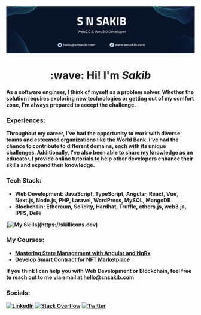 <img src="./assets/img/banner.png">

<h1 align="center"> 
 :wave: Hi! I'm <b><i>Sakib</i><b>
</h1>
<!-- <h3 align="center">Full-Stack Web Developer @ <a href="https://kaz.com.bd/">Kaz Software Limited</a> </h3> -->

As a software engineer, I think of myself as a problem solver. Whether the solution requires exploring new technologies or getting out of my comfort zone, I'm always prepared to accept the challenge.

### **Experiences:**
Throughout my career, I've had the opportunity to work with diverse teams and esteemed organizations like the **World Bank**. I've had the chance to contribute to different domains, each with its unique challenges.
Additionally, I've also been able to share my knowledge as an educator. I provide online tutorials to help other developers enhance their skills and expand their knowledge.
 
### **Tech Stack:**
- Web Development: JavaScript, TypeScript, Angular, React, Vue, Next.js, Node.js, PHP, Laravel, WordPress, MySQL, MongoDB
- Blockchain: Ethereum, Solidity, Hardhat, Truffle, ethers.js, web3.js, IPFS, DeFi

[![My Skills](https://skillicons.dev/icons?i=html,css,sass,tailwind,bootstrap,js,ts,angular,react,vue,nodejs,nextjs,php,laravel,wordpress,git,mongodb,mysql,solidity,py,r,,)](https://skillicons.dev)

### **My Courses:**
- [Mastering State Management with Angular and NgRx](https://www.educative.io/courses/mastering-state-management-with-angular-and-ngrx)
- [Develop Smart Contract for NFT Marketplace](https://educat.tv/3HcT7Gu)
 
If you think I can help you with **Web Development** or **Blockchain**, feel free to reach out to me via email at [hello@snsakib.com](mailto:hello@snsakib.com)

### **Socials:**
[![LinkedIn](https://img.shields.io/badge/LinkedIn-%230077B5.svg?logo=linkedin&logoColor=white)](https://linkedin.com/in/s-n-sakib) [![Stack Overflow](https://img.shields.io/badge/-Stackoverflow-FE7A16?logo=stack-overflow&logoColor=white)](https://stackoverflow.com/users/9611676) [![Twitter](https://img.shields.io/badge/Twitter-%231DA1F2.svg?logo=Twitter&logoColor=white)](https://twitter.com/syed_n_sakib)
 
<!-- ### **GitHub Stats:**
![](https://github-readme-stats.vercel.app/api?username=snsakib&theme=tokyonight&hide_border=true&include_all_commits=false&count_private=true)<br/>
![](https://github-readme-stats.vercel.app/api/top-langs/?username=snsakib&theme=tokyonight&hide_border=true&include_all_commits=false&count_private=true&layout=compact) -->


